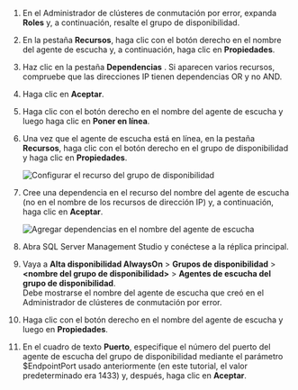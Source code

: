 1. En el Administrador de clústeres de conmutación por error, expanda **Roles** y, a continuación, resalte el grupo de disponibilidad.  

2. En la pestaña **Recursos**, haga clic con el botón derecho en el nombre del agente de escucha y, a continuación, haga clic en **Propiedades**.

3. Haz clic en la pestaña **Dependencias** . Si aparecen varios recursos, compruebe que las direcciones IP tienen dependencias OR y no AND.  

4. Haga clic en **Aceptar**.

5. Haga clic con el botón derecho en el nombre del agente de escucha y luego haga clic en **Poner en línea**.

6. Una vez que el agente de escucha está en línea, en la pestaña **Recursos**, haga clic con el botón derecho en el grupo de disponibilidad y haga clic en **Propiedades**.
   
    ![Configurar el recurso del grupo de disponibilidad](./media/virtual-machines-sql-server-configure-alwayson-availability-group-listener/IC678772.gif)

7. Cree una dependencia en el recurso del nombre del agente de escucha (no en el nombre de los recursos de dirección IP) y, a continuación, haga clic en **Aceptar**.
   
    ![Agregar dependencias en el nombre del agente de escucha](./media/virtual-machines-sql-server-configure-alwayson-availability-group-listener/IC678773.gif)

8. Abra SQL Server Management Studio y conéctese a la réplica principal.

9. Vaya a **Alta disponibilidad AlwaysOn** > **Grupos de disponibilidad** > **\<nombre del grupo de disponibilidad\>** > **Agentes de escucha del grupo de disponibilidad**.  
    Debe mostrarse el nombre del agente de escucha que creó en el Administrador de clústeres de conmutación por error.

10. Haga clic con el botón derecho en el nombre del agente de escucha y luego en **Propiedades**.

11. En el cuadro de texto **Puerto**, especifique el número del puerto del agente de escucha del grupo de disponibilidad mediante el parámetro $EndpointPort usado anteriormente (en este tutorial, el valor predeterminado era 1433) y, después, haga clic en **Aceptar**.

